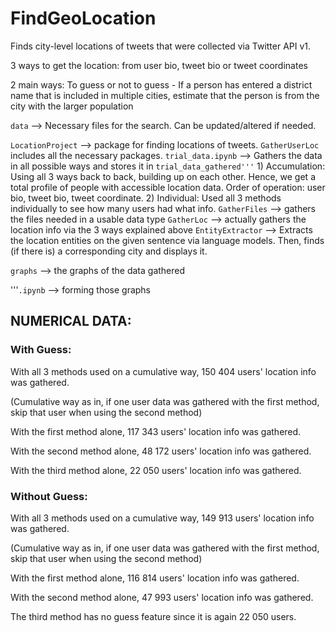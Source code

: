 # FindGeoLocation

Finds city-level locations of tweets that were collected via Twitter API v1.

3 ways to get the location: from user bio, tweet bio or tweet coordinates

2 main ways: To guess or not to guess
    - If a person has entered a district name that is included in multiple cities, estimate that the person is from the city with the larger population

```data``` --> Necessary files for the search. Can be updated/altered if needed.

```LocationProject``` --> package for finding locations of tweets. ```GatherUserLoc``` includes all the necessary packages.
    ```trial_data.ipynb``` --> Gathers the data in all possible ways and stores it in ```trial_data_gathered'''```
        1) Accumulation: Using all 3 ways back to back, building up on each other. Hence, we get a total profile of people with accessible location data.
        Order of operation: user bio, tweet bio, tweet coordinate.
        2) Individual: Used all 3 methods individually to see how many users had what info.
    ```GatherFiles``` --> gathers the files needed in a usable data type
    ```GatherLoc``` --> actually gathers the location info via the 3 ways explained above
    ```EntityExtractor``` --> Extracts the location entities on the given sentence via language models. Then, finds (if there is) a corresponding city and displays it.

```graphs``` --> the graphs of the data gathered

'''```.ipynb``` --> forming those graphs

## NUMERICAL DATA:

### With Guess:
With all 3 methods used on a cumulative way, 150 404 users' location info was gathered.

(Cumulative way as in, if one user data was gathered with the first method, skip that user when using the second method)

With the first method alone, 117 343 users' location info was gathered.

With the second method alone, 48 172 users' location info was gathered.

With the third method alone, 22 050 users' location info was gathered.

### Without Guess:
With all 3 methods used on a cumulative way, 149 913 users' location info was gathered.

(Cumulative way as in, if one user data was gathered with the first method, skip that user when using the second method)

With the first method alone, 116 814 users' location info was gathered.

With the second method alone, 47 993 users' location info was gathered.

The third method has no guess feature since it is again 22 050 users.